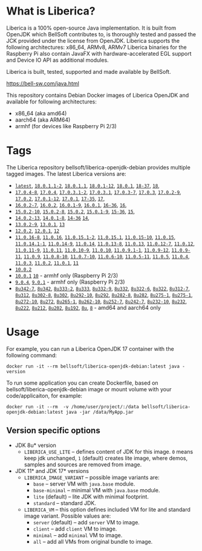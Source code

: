 # What is Liberica?

Liberica is a 100% open-source Java implementation.
It is built from OpenJDK which BellSoft contributes to, is thoroughly
tested and passed the JCK provided under the license from OpenJDK.
Liberica supports the following architectures: x86_64, ARMv8, ARMv7
Liberica binaries for the Raspberry Pi also contain JavaFX with hardware-accelerated EGL support and Device IO API as additional modules.

Liberica is built, tested, supported and made available by BellSoft.

<https://bell-sw.com/java.html>

This repository contains Debian Docker images of Liberica OpenJDK and available for following architectures:

* x86_64 (aka amd64)
* aarch64 (aka ARM64)
* armhf (for devices like Raspberry Pi 2/3)

# Tags

The Liberica repository bellsoft/liberica-openjdk-debian provides multiple tagged images. The latest Liberica versions are:

* [`latest`](https://github.com/bell-sw/Liberica/blob/master/docker/repos/liberica-openjdk-debian/18/Dockerfile),
[`18.0.1.1-2`](https://github.com/bell-sw/Liberica/blob/master/docker/repos/liberica-openjdk-debian/18/Dockerfile),
[`18.0.1.1`](https://github.com/bell-sw/Liberica/blob/master/docker/repos/liberica-openjdk-debian/18/Dockerfile),
[`18.0.1-12`](https://github.com/bell-sw/Liberica/blob/master/docker/repos/liberica-openjdk-debian/18/Dockerfile),
[`18.0.1`](https://github.com/bell-sw/Liberica/blob/master/docker/repos/liberica-openjdk-debian/18/Dockerfile),
[`18-37`](https://github.com/bell-sw/Liberica/blob/master/docker/repos/liberica-openjdk-debian/18/Dockerfile),
[`18`](https://github.com/bell-sw/Liberica/blob/master/docker/repos/liberica-openjdk-debian/18/Dockerfile),
* [`17.0.4-8`](https://github.com/bell-sw/Liberica/blob/master/docker/repos/liberica-openjdk-debian/17/Dockerfile),
[`17.0.4`](https://github.com/bell-sw/Liberica/blob/master/docker/repos/liberica-openjdk-debian/17/Dockerfile),
[`17.0.3.1-2`](https://github.com/bell-sw/Liberica/blob/master/docker/repos/liberica-openjdk-debian/17/Dockerfile),
[`17.0.3.1`](https://github.com/bell-sw/Liberica/blob/master/docker/repos/liberica-openjdk-debian/17/Dockerfile),
[`17.0.3-7`](https://github.com/bell-sw/Liberica/blob/master/docker/repos/liberica-openjdk-debian/17/Dockerfile),
[`17.0.3`](https://github.com/bell-sw/Liberica/blob/master/docker/repos/liberica-openjdk-debian/17/Dockerfile),
[`17.0.2-9`](https://github.com/bell-sw/Liberica/blob/master/docker/repos/liberica-openjdk-debian/17/Dockerfile),
[`17.0.2`](https://github.com/bell-sw/Liberica/blob/master/docker/repos/liberica-openjdk-debian/17/Dockerfile),
[`17.0.1-12`](https://github.com/bell-sw/Liberica/blob/master/docker/repos/liberica-openjdk-debian/17/Dockerfile),
[`17.0.1`](https://github.com/bell-sw/Liberica/blob/master/docker/repos/liberica-openjdk-debian/17/Dockerfile),
[`17-35`](https://github.com/bell-sw/Liberica/blob/master/docker/repos/liberica-openjdk-debian/17/Dockerfile),
[`17`](https://github.com/bell-sw/Liberica/blob/master/docker/repos/liberica-openjdk-debian/17/Dockerfile),
* [`16.0.2-7`](https://github.com/bell-sw/Liberica/blob/master/docker/repos/liberica-openjdk-debian/16/Dockerfile),
[`16.0.2`](https://github.com/bell-sw/Liberica/blob/master/docker/repos/liberica-openjdk-debian/16/Dockerfile),
[`16.0.1-9`](https://github.com/bell-sw/Liberica/blob/master/docker/repos/liberica-openjdk-debian/16/Dockerfile),
[`16.0.1`](https://github.com/bell-sw/Liberica/blob/master/docker/repos/liberica-openjdk-debian/16/Dockerfile),
[`16-36`](https://github.com/bell-sw/Liberica/blob/master/docker/repos/liberica-openjdk-debian/16/Dockerfile),
[`16`](https://github.com/bell-sw/Liberica/blob/master/docker/repos/liberica-openjdk-debian/16/Dockerfile),
* [`15.0.2-10`](https://github.com/bell-sw/Liberica/blob/master/docker/repos/liberica-openjdk-debian/15/Dockerfile),
[`15.0.2-8`](https://github.com/bell-sw/Liberica/blob/master/docker/repos/liberica-openjdk-debian/15/Dockerfile),
[`15.0.2`](https://github.com/bell-sw/Liberica/blob/master/docker/repos/liberica-openjdk-debian/15/Dockerfile),
[`15.0.1-9`](https://github.com/bell-sw/Liberica/blob/master/docker/repos/liberica-openjdk-debian/15/Dockerfile),
[`15-36`](https://github.com/bell-sw/Liberica/blob/master/docker/repos/liberica-openjdk-debian/15/Dockerfile),
[`15`](https://github.com/bell-sw/Liberica/blob/master/docker/repos/liberica-openjdk-debian/15/Dockerfile),
* [`14.0.2-13`](https://github.com/bell-sw/Liberica/blob/master/docker/repos/liberica-openjdk-debian/14/Dockerfile),
[`14.0.1-8`](https://github.com/bell-sw/Liberica/blob/master/docker/repos/liberica-openjdk-debian/14/Dockerfile),
[`14-36`](https://github.com/bell-sw/Liberica/blob/master/docker/repos/liberica-openjdk-debian/old/14.0.0/Dockerfile)
[`14`](https://github.com/bell-sw/Liberica/blob/master/docker/repos/liberica-openjdk-debian/14/Dockerfile),
* [`13.0.2-9`](https://github.com/bell-sw/Liberica/blob/master/docker/repos/liberica-openjdk-debian/13/Dockerfile),
[`13.0.1`](https://github.com/bell-sw/Liberica/blob/master/docker/repos/liberica-openjdk-debian/old/13.0.1/Dockerfile),
[`13`](https://github.com/bell-sw/Liberica/blob/master/docker/repos/liberica-openjdk-debian/old/13.0.0/Dockerfile)
* [`12.0.2`](https://github.com/bell-sw/Liberica/blob/master/docker/repos/liberica-openjdk-debian/old/12.0.2/Dockerfile),
[`12.0.1`](https://github.com/bell-sw/Liberica/blob/master/docker/repos/liberica-openjdk-debian/old/12.0.1/Dockerfile),
[`12`](https://github.com/bell-sw/Liberica/blob/master/docker/repos/liberica-openjdk-debian/old/12.0.0/Dockerfile)
* [`11.0.16-8`](https://github.com/bell-sw/Liberica/blob/master/docker/repos/liberica-openjdk-debian/11/Dockerfile),
[`11.0.16`](https://github.com/bell-sw/Liberica/blob/master/docker/repos/liberica-openjdk-debian/11/Dockerfile),
[`11.0.15.1-2`](https://github.com/bell-sw/Liberica/blob/master/docker/repos/liberica-openjdk-debian/11/Dockerfile),
[`11.0.15.1`](https://github.com/bell-sw/Liberica/blob/master/docker/repos/liberica-openjdk-debian/11/Dockerfile),
[`11.0.15-10`](https://github.com/bell-sw/Liberica/blob/master/docker/repos/liberica-openjdk-debian/11/Dockerfile),
[`11.0.15`](https://github.com/bell-sw/Liberica/blob/master/docker/repos/liberica-openjdk-debian/11/Dockerfile),
[`11.0.14.1-1`](https://github.com/bell-sw/Liberica/blob/master/docker/repos/liberica-openjdk-debian/11/Dockerfile),
[`11.0.14-9`](https://github.com/bell-sw/Liberica/blob/master/docker/repos/liberica-openjdk-debian/11/Dockerfile),
[`11.0.14`](https://github.com/bell-sw/Liberica/blob/master/docker/repos/liberica-openjdk-debian/11/Dockerfile),
[`11.0.13-8`](https://github.com/bell-sw/Liberica/blob/master/docker/repos/liberica-openjdk-debian/11/Dockerfile),
[`11.0.13`](https://github.com/bell-sw/Liberica/blob/master/docker/repos/liberica-openjdk-debian/11/Dockerfile),
[`11.0.12-7`](https://github.com/bell-sw/Liberica/blob/master/docker/repos/liberica-openjdk-debian/11/Dockerfile),
[`11.0.12`](https://github.com/bell-sw/Liberica/blob/master/docker/repos/liberica-openjdk-debian/11/Dockerfile),
[`11.0.11-9`](https://github.com/bell-sw/Liberica/blob/master/docker/repos/liberica-openjdk-debian/11/Dockerfile),
[`11.0.11`](https://github.com/bell-sw/Liberica/blob/master/docker/repos/liberica-openjdk-debian/11/Dockerfile),
[`11.0.10-9`](https://github.com/bell-sw/Liberica/blob/master/docker/repos/liberica-openjdk-debian/11/Dockerfile),
[`11.0.10`](https://github.com/bell-sw/Liberica/blob/master/docker/repos/liberica-openjdk-debian/11/Dockerfile),
[`11.0.9.1-1`](https://github.com/bell-sw/Liberica/blob/master/docker/repos/liberica-openjdk-debian/11/Dockerfile),
[`11.0.9-12`](https://github.com/bell-sw/Liberica/blob/master/docker/repos/liberica-openjdk-debian/11/Dockerfile),
[`11.0.9-11`](https://github.com/bell-sw/Liberica/blob/master/docker/repos/liberica-openjdk-debian/11/Dockerfile),
[`11.0.9`](https://github.com/bell-sw/Liberica/blob/master/docker/repos/liberica-openjdk-debian/11/Dockerfile),
[`11.0.8-10`](https://github.com/bell-sw/Liberica/blob/master/docker/repos/liberica-openjdk-debian/11/Dockerfile),
[`11.0.7-10`](https://github.com/bell-sw/Liberica/blob/master/docker/repos/liberica-openjdk-debian/11/Dockerfile),
[`11.0.6-10`](https://github.com/bell-sw/Liberica/blob/master/docker/repos/liberica-openjdk-debian/11/Dockerfile),
[`11.0.5-11`](https://github.com/bell-sw/Liberica/blob/master/docker/repos/liberica-openjdk-debian/old/11.0.5/Dockerfile),
[`11.0.5`](https://github.com/bell-sw/Liberica/blob/master/docker/repos/liberica-openjdk-debian/old/11.0.5/Dockerfile),
[`11.0.4`](https://github.com/bell-sw/Liberica/blob/master/docker/repos/liberica-openjdk-debian/old/11.0.4/Dockerfile),
[`11.0.3`](https://github.com/bell-sw/Liberica/blob/master/docker/repos/liberica-openjdk-debian/old/11.0.3/Dockerfile),
[`11.0.2`](https://github.com/bell-sw/Liberica/blob/master/docker/repos/liberica-openjdk-debian/old/11.0.2/Dockerfile),
[`11.0.1`](https://github.com/bell-sw/Liberica/blob/master/docker/repos/liberica-openjdk-debian/old/11.0.1/Dockerfile),
[`11`](https://github.com/bell-sw/Liberica/blob/master/docker/repos/liberica-openjdk-debian/11/Dockerfile)
* [`10.0.2`](https://github.com/bell-sw/Liberica/blob/master/docker/repos/liberica-openjdk-debian/old/10.0.2/Dockerfile)
* [`10.0.1`](https://github.com/bell-sw/Liberica/blob/master/docker/repos/liberica-openjdk-debian/old/10.0.1/Dockerfile)
[`10`](https://github.com/bell-sw/Liberica/blob/master/docker/repos/liberica-openjdk-debian/old/10.0.0/Dockerfile) - armhf only (Raspberry Pi 2/3)
* [`9.0.4`](https://github.com/bell-sw/Liberica/blob/master/docker/repos/liberica-openjdk-debian/old/9.0.4/Dockerfile),
[`9.0.1`](https://github.com/bell-sw/Liberica/blob/master/docker/repos/liberica-openjdk-debian/old/9.0.1/Dockerfile) - armhf only (Raspberry Pi 2/3)
* [`8u342-7`](https://github.com/bell-sw/Liberica/blob/master/docker/repos/liberica-openjdk-debian/8/Dockerfile),
[`8u342`](https://github.com/bell-sw/Liberica/blob/master/docker/repos/liberica-openjdk-debian/8/Dockerfile),
[`8u333-2`](https://github.com/bell-sw/Liberica/blob/master/docker/repos/liberica-openjdk-debian/8/Dockerfile),
[`8u333`](https://github.com/bell-sw/Liberica/blob/master/docker/repos/liberica-openjdk-debian/8/Dockerfile),
[`8u332-9`](https://github.com/bell-sw/Liberica/blob/master/docker/repos/liberica-openjdk-debian/8/Dockerfile),
[`8u332`](https://github.com/bell-sw/Liberica/blob/master/docker/repos/liberica-openjdk-debian/8/Dockerfile),
[`8u322-6`](https://github.com/bell-sw/Liberica/blob/master/docker/repos/liberica-openjdk-debian/8/Dockerfile),
[`8u322`](https://github.com/bell-sw/Liberica/blob/master/docker/repos/liberica-openjdk-debian/8/Dockerfile),
[`8u312-7`](https://github.com/bell-sw/Liberica/blob/master/docker/repos/liberica-openjdk-debian/8/Dockerfile),
[`8u312`](https://github.com/bell-sw/Liberica/blob/master/docker/repos/liberica-openjdk-debian/8/Dockerfile),
[`8u302-8`](https://github.com/bell-sw/Liberica/blob/master/docker/repos/liberica-openjdk-debian/8/Dockerfile),
[`8u302`](https://github.com/bell-sw/Liberica/blob/master/docker/repos/liberica-openjdk-debian/8/Dockerfile),
[`8u292-10`](https://github.com/bell-sw/Liberica/blob/master/docker/repos/liberica-openjdk-debian/8/Dockerfile),
[`8u292`](https://github.com/bell-sw/Liberica/blob/master/docker/repos/liberica-openjdk-debian/8/Dockerfile),
[`8u282-8`](https://github.com/bell-sw/Liberica/blob/master/docker/repos/liberica-openjdk-debian/8/Dockerfile),
[`8u282`](https://github.com/bell-sw/Liberica/blob/master/docker/repos/liberica-openjdk-debian/8/Dockerfile),
[`8u275-1`](https://github.com/bell-sw/Liberica/blob/master/docker/repos/liberica-openjdk-debian/8/Dockerfile),
[`8u275-1`](https://github.com/bell-sw/Liberica/blob/master/docker/repos/liberica-openjdk-debian/8/Dockerfile),
[`8u272-10`](https://github.com/bell-sw/Liberica/blob/master/docker/repos/liberica-openjdk-debian/8/Dockerfile),
[`8u272`](https://github.com/bell-sw/Liberica/blob/master/docker/repos/liberica-openjdk-debian/8/Dockerfile),
[`8u265-1`](https://github.com/bell-sw/Liberica/blob/master/docker/repos/liberica-openjdk-debian/8/Dockerfile),
[`8u262-10`](https://github.com/bell-sw/Liberica/blob/master/docker/repos/liberica-openjdk-debian/8/Dockerfile),
[`8u252-7`](https://github.com/bell-sw/Liberica/blob/master/docker/repos/liberica-openjdk-debian/8/Dockerfile),
[`8u242-7`](https://github.com/bell-sw/Liberica/blob/master/docker/repos/liberica-openjdk-debian/old/8u242/Dockerfile),
[`8u232-10`](https://github.com/bell-sw/Liberica/blob/master/docker/repos/liberica-openjdk-debian/old/8u232/Dockerfile),
[`8u232`](https://github.com/bell-sw/Liberica/blob/master/docker/repos/liberica-openjdk-debian/old/8u232/Dockerfile),
[`8u222`](https://github.com/bell-sw/Liberica/blob/master/docker/repos/liberica-openjdk-debian/old/8u222/Dockerfile),
[`8u212`](https://github.com/bell-sw/Liberica/blob/master/docker/repos/liberica-openjdk-debian/old/8u212/Dockerfile),
[`8u202`](https://github.com/bell-sw/Liberica/blob/master/docker/repos/liberica-openjdk-debian/old/8u202/Dockerfile),
[`8u192`](https://github.com/bell-sw/Liberica/blob/master/docker/repos/liberica-openjdk-debian/old/8u192/Dockerfile),
[`8u`](https://github.com/bell-sw/Liberica/blob/master/docker/repos/liberica-openjdk-debian/8/Dockerfile),
[`8`](https://github.com/bell-sw/Liberica/blob/master/docker/repos/liberica-openjdk-debian/8/Dockerfile)   - amd64 and aarch64 only

# Usage

For example, you can run a Liberica OpenJDK 17 container with the following command:

 `docker run -it --rm bellsoft/liberica-openjdk-debian:latest java -version`

To run some application you can create Dockerfile, based on bellsoft/liberica-openjdk-debian image or mount volume with your code/applicaiton, for example:

 `docker run -it --rm  -v /home/user/project/:/data bellsoft/liberica-openjdk-debian:latest java -jar /data/MyApp.jar`

 ## Version specific options ##

* JDK 8u* version
  * `LIBERICA_USE_LITE` – defines content of JDK for this image. `0` means keep jdk unchanged, `1` (default) creates lite image, where demos, samples and sources are removed from image.
* JDK 11* and JDK 17* versions
  * `LIBERICA_IMAGE_VARIANT` – possible image variants are: 
    * `base` – server VM with `java.base` module.
	* `base-minimal` – minimal VM with `java.base` module.
	* `lite` (default) – lite JDK with minimal footprint.
	* `standard` – standard JDK.
  * `LIBERICA_VM` – this option defines included VM for lite and standard image variant. Possible values are:
    * `server` (default) – add `server` VM to image.
	* `client` – add `client` VM to image.
	* `minimal` – add `minimal` VM to image.
	* `all` – add all VMs from original bundle to image.